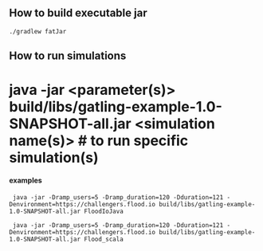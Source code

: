 ## How to build executable jar

```shell
./gradlew fatJar
```

## How to run simulations
# java -jar <parameter(s)> build/libs/gatling-example-1.0-SNAPSHOT-all.jar <simulation name(s)> # to run specific simulation(s)

#### examples
```shell
 java -jar -Dramp_users=5 -Dramp_duration=120 -Dduration=121 -Denvironment=https://challengers.flood.io build/libs/gatling-example-1.0-SNAPSHOT-all.jar FloodIoJava
```

```shell
 java -jar -Dramp_users=5 -Dramp_duration=120 -Dduration=121 -Denvironment=https://challengers.flood.io build/libs/gatling-example-1.0-SNAPSHOT-all.jar Flood_scala
```
